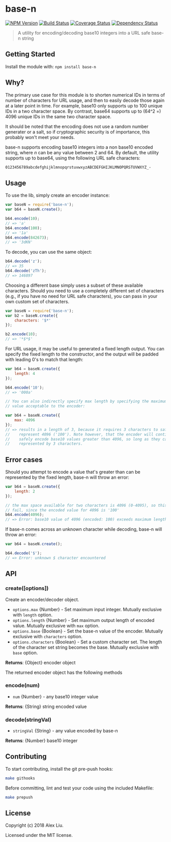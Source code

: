 # base-n

[![NPM Version](https://img.shields.io/npm/v/base-n.svg)](https://npmjs.org/package/base-n)
[![Build Status](https://travis-ci.org/DonutEspresso/base-n.svg?branch=master)](https://travis-ci.org/DonutEspresso/base-n)
[![Coverage Status](https://coveralls.io/repos/DonutEspresso/base-n/badge.svg?branch=master)](https://coveralls.io/r/DonutEspresso/base-n?branch=master)
[![Dependency Status](https://david-dm.org/DonutEspresso/base-n.svg)](https://david-dm.org/DonutEspresso/base-n)

> A utility for encoding/decoding base10 integers into a URL safe base-n string

## Getting Started

Install the module with: `npm install base-n`

## Why?

The primary use case for this module is to shorten numerical IDs in terms of
number of characters for URL usage, and then to easily decode those again
at a later point in time. For example, base10 only supports up to 100 unique IDs
in a two character space. By contrast, base64 supports up to (64^2 =) 4096
unique IDs in the same two character space.

It should be noted that the encoding does not use a random number generater or
a salt, so if cryptographic security is of importance, this probably won't meet
your needs.

base-n supports encoding base10 integers into a non base10 encoded string, where
_n_ can be any value between 2 and 64. By default, the utility supports up to
base64, using the following URL safe characters:

```sh
0123456789abcdefghijklmnopqrstuvwxyzABCDEFGHIJKLMNOPQRSTUVWXYZ_-
```

## Usage

To use the lib, simply create an encoder instance:

```js
var baseN = require('base-n');
var b64 = baseN.create();

b64.encode(10);
// => 'a'
b64.encode(100);
// => '1a'
b64.encode(842673);
// => '3dKN'
```

To decode, you can use the same object:

```js
b64.decode('z');
// => 35
b64.decode('zTh');
// => 146897
```

Choosing a different base simply uses a subset of these available characters.
Should you need to use a completely different set of characters (e.g., if you
have no need for URL safe characters), you can pass in your own custom set of
characters.

```js
var baseN = require('base-n');
var b2 = baseN.create({
    characters: '$*'
});

b2.encode(10);
// => '*$*$'
```

For URL usage, it may be useful to generated a fixed length output. You can
specify the fixed length to the constructor, and the output will be padded with
leading 0's to match that length:

```js
var b64 = baseN.create({
    length: 4
});

b64.encode('10');
// => '000a'

// You can also indirectly specify max length by specifying the maximum integer
// value acceptable to the encoder:

var b64 = baseN.create({
    max: 4096
});
// => results in a length of 3, because it requires 3 characters to safely
//    represent 4096 ('100'). Note however, that the encoder will continue to
//    safely encode base10 values greater than 4096, so long as they can be
//    represented by 3 characters.
```

## Error cases

Should you attempt to encode a value that's greater than can be represented by
the fixed length, base-n will throw an error:

```js
var b64 = baseN.create({
    length: 2
});

// the max space available for two characters is 4096 (0-4095), so this will
// fail, since the encoded value for 4096 is '100'
b64.encode(4096);
// => Error: base10 value of 4096 (encoded: 100) exceeds maximum length of 2
```

If base-n comes across an unknown character while decoding, base-n will throw
an error:

```js
var b64 = baseN.create();

b64.decode('$');
// => Error: unknown $ character encountered
```


## API

### create([options])
Create an encoder/decoder object.

* `options.max` {Number} - Set maximum input integer. Mutually exclusive with `length` option.
* `options.length` {Number} - Set maximum output length of encoded value. Mutually exclusive with `max` option.
* `options.base` {Boolean} - Set the base-n value of the encoder. Mutually exclusive with `characters` option.
* `options.characters` {Boolean} - Set a custom character set. The length of the character set string becomes the base. Mutually exclusive with `base` option.

__Returns__: {Object} encoder object

The returned encoder object has the following methods

### encode(num)

* `num` {Number} - any base10 integer value

__Returns__: {String} string encoded value

### decode(stringVal)

* `stringVal` {String} - any value encoded by base-n

__Returns__: {Number} base10 integer


## Contributing

To start contributing, install the git pre-push hooks:

```sh
make githooks
```

Before committing, lint and test your code using the included Makefile:
```sh
make prepush
```

## License

Copyright (c) 2018 Alex Liu.

Licensed under the MIT license.
